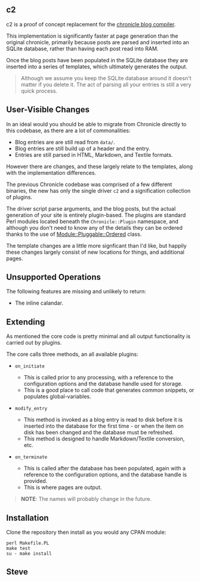 c2
--

c2 is a proof of concept replacement for the [chronicle blog compiler](http://www.steve.org.uk/Software/chronicle/).

This implementation is significantly faster at page generation than the
original chronicle, primarily because posts are parsed and inserted into
an SQLite database, rather than having each post read into RAM.

Once the blog posts have been populated in the SQLite database they are
inserted into a series of templates, which ultimately generates the output.

> Although we assume you keep the SQLite database around it doesn't matter if you delete it.  The act of parsing all your entries is still a very quick process.


User-Visible Changes
--------------------

In an ideal would you should be able to migrate from Chronicle directly
to this codebase, as there are a lot of commonalities:

* Blog entries are are still read from `data/`.
* Blog entries are still build up of a header and the entry.
* Entries are still parsed in HTML, Markdown, and Textile formats.

However there are changes, and these largely relate to the templates,
along with the implementation differences.

The previous Chronicle codebase was comprised of a few different binaries,
the new has only the single driver `c2` and a signification collection of
plugins.

The driver script parse arguments, and the blog posts, but the actual
generation of your site is entirely plugin-based.  The plugins are standard
Perl modules located beneath the `Chronicle::Plugin` namespace, and
although you don't need to know any of the details they can be ordered
thanks to the use of [Module::Pluggable::Ordered](http://search.cpan.org/perldoc?Module%3A%3APluggable%3A%3AOrdered) class.

The template changes are a little more signficant than I'd like, but
happily these changes largely consist of new locations for things,
and additional pages.


Unsupported Operations
----------------------

The following features are missing and unlikely to return:

* The inline calandar.


Extending
---------

As mentioned the core code is pretty minimal and all output functionality
is carried out by plugins.

The core calls three methods, an all available plugins:

* `on_initiate`
   * This is called prior to any processing, with a reference to the configuration options and the database handle used for storage.
   * This is a good place to call code that generates common snippets, or populates global-variables.

* `modify_entry`
   * This method is invoked as a blog entry is read to disk before it is inserted into the database for the first time - or when the item on disk has been changed and the database must be refreshed.
   * This method is designed to handle Markdown/Textile conversion, etc.

* `on_terminate`
   * This is called after the database has been populated, again with a reference to the configuration options, and the database handle is provided.
   * This is where pages are output.

>**NOTE**: The names will probably change in the future.


Installation
-------------

Clone the repository then install as you would any CPAN module:

    perl Makefile.PL
    make test
    su - make install


Steve
--

